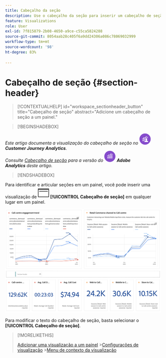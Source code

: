 ```yaml
---
title: Cabeçalho da seção
description: Use o cabeçalho da seção para inserir um cabeçalho de seção no seu projeto do Analysis Workspace.
feature: Visualizations
role: User
exl-id: 7f815879-2b08-4650-a9ce-c55ca5824288
source-git-commit: 8054aab28c405f6a9dd24306a086c78069032999
workflow-type: tm+mt
source-wordcount: '98'
ht-degree: 83%

---
```


# Cabeçalho de seção {#section-header}

<!-- markdownlint-disable MD034 -->

>[!CONTEXTUALHELP]
>id="workspace_sectionheader_button"
>title="Cabeçalho de seção"
>abstract="Adicione um cabeçalho de seção a um painel."

<!-- markdownlint-enable MD034 -->


>[!BEGINSHADEBOX]


_Este artigo documenta a visualização do cabeçalho de seção no_ ![CustomerJourneyAnalytics](/help/assets/icons/CustomerJourneyAnalytics.svg) _&#x200B;**Customer Journey Analytics**._<br/>_Consulte [Cabeçalho de seção](https://experienceleague.adobe.com/pt-br/docs/analytics/analyze/analysis-workspace/visualizations/section-header) para a versão do_ ![AdobeAnalytics](/help/assets/icons/AdobeAnalytics.svg) _&#x200B;**Adobe Analytics** deste artigo._

>[!ENDSHADEBOX]

Para identificar e articular seções em um painel, você pode inserir uma visualização de ![PageRule](/help/assets/icons/PageRule.svg) **[!UICONTROL Cabeçalho de seção]** em qualquer lugar em um painel.

![Cabeçalho de seção](/help/analysis-workspace/visualizations/assets/section-header.png)

Para modificar o texto do cabeçalho de seção, basta selecionar o **[!UICONTROL Cabeçalho de seção]**.


>[!MORELIKETHIS]
>
>[Adicionar uma visualização a um painel](/help/analysis-workspace/visualizations/freeform-analysis-visualizations.md#add-visualizations-to-a-panel)
>&#x200B;>[Configurações de visualização](/help/analysis-workspace/visualizations/freeform-analysis-visualizations.md#settings)
>&#x200B;>[Menu de contexto da visualização](/help/analysis-workspace/visualizations/freeform-analysis-visualizations.md#context-menu)
>
